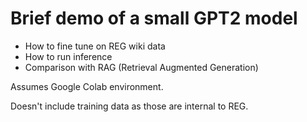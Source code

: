 # Brief demo of a small GPT2 model

- How to fine tune on REG wiki data
- How to run inference
- Comparison with RAG (Retrieval Augmented Generation)

Assumes Google Colab environment.

Doesn't include training data as those are internal to REG. 
